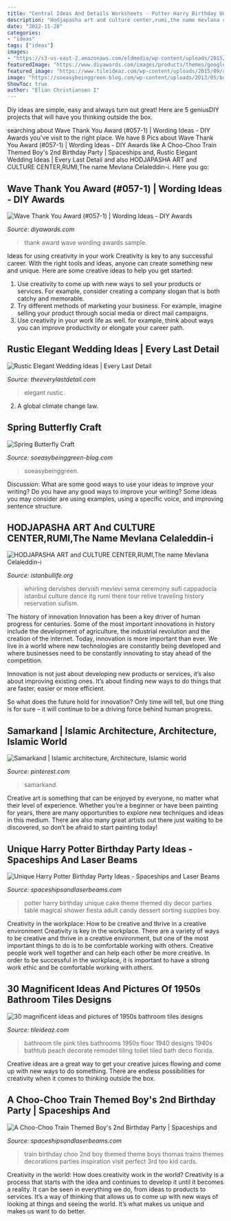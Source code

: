 ```yaml
---
title: "Central Ideas And Details Worksheets - Potter Harry Birthday Unique Cake Theme Themed Diy Decor Parties Table Magical Shower Fiesta Adult Candy Dessert Sorting Supplies Boy"
description: "Hodjapasha art and culture center,rumi,the name mevlana celaleddin-i"
date: "2022-11-28"
categories:
- "ideas"
tags: ["ideas"]
images:
- "https://s3-us-east-2.amazonaws.com/eldmedia/wp-content/uploads/2015/09/Rustic-Elegant-Wedding-Ideas-Rock-The-Ranch_0038.jpg"
featuredImage: "https://www.diyawards.com/images/products/themes/google_ad.white/57-sample-detail-wave-thank-you-award-644.jpg"
featured_image: "https://www.tileideaz.com/wp-content/uploads/2015/09/arlington-pink.jpg"
image: "https://soeasybeinggreen-blog.com/wp-content/uploads/2013/05/butterflycocooncraft.jpg"
ShowToc: true
author: "Elian Christiansen I"
---
```



Diy ideas are simple, easy and always turn out great! Here are 5 geniusDIY projects that will have you thinking outside the box.

	

		
searching about Wave Thank You Award (#057-1) | Wording Ideas - DIY Awards you've visit to the right place. We have 8 Pics about Wave Thank You Award (#057-1) | Wording Ideas - DIY Awards like A Choo-Choo Train Themed Boy&#039;s 2nd Birthday Party | Spaceships and, Rustic Elegant Wedding Ideas | Every Last Detail and also HODJAPASHA ART and CULTURE CENTER,RUMI,The name Mevlana Celaleddin-i. Here you go:
		
    
## Wave Thank You Award (#057-1) | Wording Ideas - DIY Awards

<img loading=lazy src="https://www.diyawards.com/images/products/themes/google_ad.white/57-sample-detail-wave-thank-you-award-644.jpg" onerror="this.onerror=null;this.src='https://tse1.mm.bing.net/th?id=OIP.wF1Mo-PmwSvwnZ1njG2BDgHaHa&amp;pid=15.1';" alt="Wave Thank You Award (#057-1) | Wording Ideas - DIY Awards">

_Source: diyawards.com_

>thank award wave wording awards sample. 

	

Ideas for using creativity in your work
Creativity is key to any successful career. With the right tools and ideas, anyone can create something new and unique. Here are some creative ideas to help you get started: 
1. Use creativity to come up with new ways to sell your products or services. For example, consider creating a company slogan that is both catchy and memorable. 
2. Try different methods of marketing your business. For example, imagine selling your product through social media or direct mail campaigns. 
3. Use creativity in your work life as well. for example, think about ways you can improve productivity or elongate your career path.

    
## Rustic Elegant Wedding Ideas | Every Last Detail

<img loading=lazy src="https://s3-us-east-2.amazonaws.com/eldmedia/wp-content/uploads/2015/09/Rustic-Elegant-Wedding-Ideas-Rock-The-Ranch_0038.jpg" onerror="this.onerror=null;this.src='https://tse3.mm.bing.net/th?id=OIP.5ZNeaqi3Fyj7rsNbaIAtfQHaLF&amp;pid=15.1';" alt="Rustic Elegant Wedding Ideas | Every Last Detail">

_Source: theeverylastdetail.com_

>elegant rustic. 

	

2. A global climate change law.

    
## Spring Butterfly Craft

<img loading=lazy src="https://soeasybeinggreen-blog.com/wp-content/uploads/2013/05/butterflycocooncraft.jpg" onerror="this.onerror=null;this.src='https://tse4.mm.bing.net/th?id=OIP.hPdIGMagjMSNiTar9vPNpwHaLH&amp;pid=15.1';" alt="Spring Butterfly Craft">

_Source: soeasybeinggreen-blog.com_

>soeasybeinggreen. 

	

Discussion: What are some good ways to use your ideas to improve your writing?
Do you have any good ways to improve your writing? Some ideas you may consider are using examples, using a specific voice, and improving sentence structure.

    
## HODJAPASHA ART And CULTURE CENTER,RUMI,The Name Mevlana Celaleddin-i

<img loading=lazy src="http://www.istanbullife.org/hodjapasha-culture-center/hodjapasha-dervish-show4-small.jpg" onerror="this.onerror=null;this.src='https://tse4.mm.bing.net/th?id=OIP.rKBOiF7-j_L8PATMJQvbBgAAAA&amp;pid=15.1';" alt="HODJAPASHA ART and CULTURE CENTER,RUMI,The name Mevlana Celaleddin-i">

_Source: istanbullife.org_

>whirling dervishes dervish mevlevi sema ceremony sufi cappadocia istanbul culture dance itg rumi there tour relive traveling history reservation sufism. 

	

The history of innovation
Innovation has been a key driver of human progress for centuries. Some of the most important innovations in history include the development of agriculture, the industrial revolution and the creation of the internet.
Today, innovation is more important than ever. We live in a world where new technologies are constantly being developed and where businesses need to be constantly innovating to stay ahead of the competition.

Innovation is not just about developing new products or services, it’s also about improving existing ones. It’s about finding new ways to do things that are faster, easier or more efficient.

So what does the future hold for innovation? Only time will tell, but one thing is for sure – it will continue to be a driving force behind human progress.

    
## Samarkand | Islamic Architecture, Architecture, Islamic World

<img loading=lazy src="https://i.pinimg.com/736x/fc/54/ec/fc54ec513f935e9cc4d9650866b01de1--samarkand-islamic-architecture.jpg" onerror="this.onerror=null;this.src='https://tse2.mm.bing.net/th?id=OIP.dRknlY9xuJRKJo2Y4eMaKQHaJ3&amp;pid=15.1';" alt="Samarkand | Islamic architecture, Architecture, Islamic world">

_Source: pinterest.com_

>samarkand. 

	

Creative art is something that can be enjoyed by everyone, no matter what their level of experience. Whether you’re a beginner or have been painting for years, there are many opportunities to explore new techniques and ideas in this medium. There are also many great artists out there just waiting to be discovered, so don’t be afraid to start painting today!

    
## Unique Harry Potter Birthday Party Ideas - Spaceships And Laser Beams

<img loading=lazy src="https://spaceshipsandlaserbeams.com/wp-content/uploads/2015/09/unique-harry-potter-birthday-party-ideas.jpg" onerror="this.onerror=null;this.src='https://tse3.mm.bing.net/th?id=OIP.UPIsSiYbKBxmbQihUKJMWAHaLH&amp;pid=15.1';" alt="Unique Harry Potter Birthday Party Ideas - Spaceships and Laser Beams">

_Source: spaceshipsandlaserbeams.com_

>potter harry birthday unique cake theme themed diy decor parties table magical shower fiesta adult candy dessert sorting supplies boy. 

	

Creativity in the workplace: How to be creative and thrive in a creative environment
Creativity is key in the workplace. There are a variety of ways to be creative and thrive in a creative environment, but one of the most important things to do is to be comfortable working with others. Creative people work well together and can help each other be more creative. In order to be successful in the workplace, it is important to have a strong work ethic and be comfortable working with others.

    
## 30 Magnificent Ideas And Pictures Of 1950s Bathroom Tiles Designs

<img loading=lazy src="https://www.tileideaz.com/wp-content/uploads/2015/09/arlington-pink.jpg" onerror="this.onerror=null;this.src='https://tse1.mm.bing.net/th?id=OIP.U_Jy6C0K88z_R6jntAkH6QHaJ4&amp;pid=15.1';" alt="30 magnificent ideas and pictures of 1950s bathroom tiles designs">

_Source: tileideaz.com_

>bathroom tile pink tiles bathrooms 1950s floor 1940 designs 1940s bathtub peach decorate remodel tiling toilet tiled bath deco florida. 

	

Creative ideas are a great way to get your creative juices flowing and come up with new ways to do something. There are endless possibilities for creativity when it comes to thinking outside the box.

    
## A Choo-Choo Train Themed Boy&#039;s 2nd Birthday Party | Spaceships And

<img loading=lazy src="http://spaceshipsandlaserbeams.com/wp-content/uploads/2015/09/vintage-train-birthday-party-ideas.jpg.jpg" onerror="this.onerror=null;this.src='https://tse1.mm.bing.net/th?id=OIP.OeAUz8mAzfx6I7NQIovDsgHaLH&amp;pid=15.1';" alt="A Choo-Choo Train Themed Boy&#039;s 2nd Birthday Party | Spaceships and">

_Source: spaceshipsandlaserbeams.com_

>train birthday choo 2nd boy themed theme boys thomas trains themes decorations parties inspiration visit perfect 3rd too kid cards. 

	

Creativity in the world: How does creativity work in the world?
Creativity is a process that starts with the idea and continues to develop it until it becomes a reality. It can be seen in everything we do, from ideas to products to services. It’s a way of thinking that allows us to come up with new ways of looking at things and seeing the world. It’s what makes us unique and makes us want to do better.

